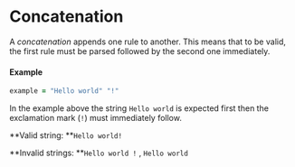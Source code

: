 # Concatenation

A _concatenation_ appends one rule to another. This means that to be valid, the first rule must be parsed followed by the second one immediately.

#### Example

```ruby
example = "Hello world" "!"
```

In the example above the string `Hello world` is expected first then the exclamation mark \(`!`\) must immediately follow.

**Valid string: **`Hello world!`

**Invalid strings: **`Hello world !` , `Hello world`

